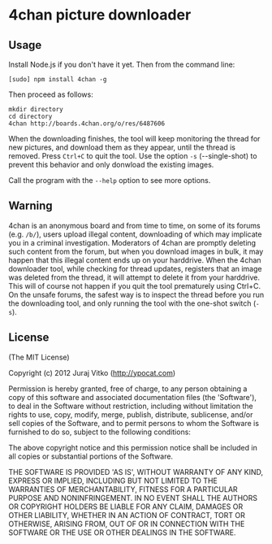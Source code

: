 # 4chan picture downloader

## Usage

Install Node.js if you don't have it yet. Then from the command line:
	
	[sudo] npm install 4chan -g

Then proceed as follows:
	
	mkdir directory
	cd directory
	4chan http://boards.4chan.org/o/res/6487606

When the downloading finishes, the tool will keep monitoring the thread for new pictures, and download them as they appear, until the thread is removed. Press `Ctrl+C` to quit the tool. Use the option `-s` (--single-shot) to prevent this behavior and only donwload the existing images.

Call the program with the `--help` option to see more options.

## Warning

4chan is an anonymous board and from time to time, on some of its forums (e.g. `/b/`), users upload illegal content, downloading of which may implicate you in a criminal investigation. Moderators of 4chan are promptly deleting such content from the forum, but when you download images in bulk, it may happen that this illegal content ends up on your harddrive.
When the 4chan downloader tool, while checking for thread updates, registers that an image was deleted from the thread, it will attempt to delete it from your harddrive. This will of course not happen if you quit the tool prematurely using Ctrl+C.
On the unsafe forums, the safest way is to inspect the thread before you run the downloading tool, and only running the tool with the one-shot switch (`-s`).


## License
(The MIT License)

Copyright (c) 2012 Juraj Vitko (http://ypocat.com)

Permission is hereby granted, free of charge, to any person obtaining a copy of this software and associated documentation files (the 'Software'), to deal in the Software without restriction, including without limitation the rights to use, copy, modify, merge, publish, distribute, sublicense, and/or sell copies of the Software, and to permit persons to whom the Software is furnished to do so, subject to the following conditions:

The above copyright notice and this permission notice shall be included in all copies or substantial portions of the Software.

THE SOFTWARE IS PROVIDED 'AS IS', WITHOUT WARRANTY OF ANY KIND, EXPRESS OR IMPLIED, INCLUDING BUT NOT LIMITED TO THE WARRANTIES OF MERCHANTABILITY, FITNESS FOR A PARTICULAR PURPOSE AND NONINFRINGEMENT. IN NO EVENT SHALL THE AUTHORS OR COPYRIGHT HOLDERS BE LIABLE FOR ANY CLAIM, DAMAGES OR OTHER LIABILITY, WHETHER IN AN ACTION OF CONTRACT, TORT OR OTHERWISE, ARISING FROM, OUT OF OR IN CONNECTION WITH THE SOFTWARE OR THE USE OR OTHER DEALINGS IN THE SOFTWARE.